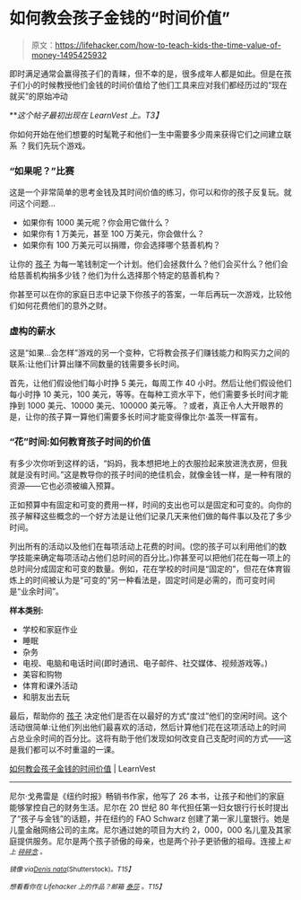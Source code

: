 # 如何教会孩子金钱的“时间价值”

> 原文：<https://lifehacker.com/how-to-teach-kids-the-time-value-of-money-1495425932>

即时满足通常会赢得孩子们的青睐，但不幸的是，很多成年人都是如此。但是在孩子们小的时候教授他们金钱的时间价值给了他们工具来应对我们都经历过的“现在就买”的原始冲动



***这个帖子最初出现在 LearnVest 上。*T3】**

你如何开始在他们想要的时髦靴子和他们一生中需要多少周来获得它们之间建立联系 ？我们先玩个游戏。

### “如果呢？”比赛

这是一个非常简单的思考金钱及其时间价值的练习，你可以和你的孩子反复玩。就问这个问题…

*   如果你有 1000 美元呢？你会用它做什么？
*   如果你有 1 万美元，甚至 100 万美元，你会做什么？
*   如果你有 100 万美元可以捐赠，你会选择哪个慈善机构？

让你的 [孩子](https://lifehacker.com/how-do-you-teach-your-kids-about-money-5994362) 为每一笔钱制定一个计划。他们会拯救什么？他们会买什么？他们会给慈善机构捐多少钱？他们为什么选择那个特定的慈善机构？

你甚至可以在你的家庭日志中记录下你孩子的答案，一年后再玩一次游戏，比较他们如何花费他们的意外之财。

### 虚构的薪水

这是“如果…会怎样”游戏的另一个变种，它将教会孩子们赚钱能力和购买力之间的联系:让他们计算出赚不同数量的钱需要多长时间。

首先，让他们假设他们每小时挣 5 美元，每周工作 40 小时。然后让他们假设他们每小时挣 10 美元，100 美元，等等。在每种工资水平下，他们需要多长时间才能挣到 1000 美元、10000 美元、100000 美元等。？或者，真正令人大开眼界的是，让你的孩子算一算他们需要多长时间才能变得像比尔·盖茨一样富有。

### “花”时间:如何教育孩子时间的价值

有多少次你听到这样的话，“妈妈，我本想把地上的衣服捡起来放进洗衣房，但我就是没有时间。”这是教导你的孩子时间的绝佳机会，就像金钱一样，是一种有限的资源——它也必须被编入预算。

正如预算中有固定和可变的费用一样，时间的支出也可以是固定和可变的。向你的孩子解释这些概念的一个好方法是让他们记录几天来他们做的每件事以及花了多少时间。

列出所有的活动以及他们在每项活动上花费的时间。(您的孩子可以利用他们的数学技能来确定每项活动占他们总时间的百分比。)你甚至可以把他们花在每一项上的总时间分成固定和可变的数量。例如，花在学校的时间是“固定的”，但花在体育锻炼上的时间被认为是“可变的”另一种看法是，固定时间是必需的，而可变时间是“业余时间”。

**样本类别:**

*   学校和家庭作业
*   睡眠
*   杂务
*   电视、电脑和电话时间(即时通讯、电子邮件、社交媒体、视频游戏等。)
*   美容和购物
*   体育和课外活动
*   和朋友出去玩

最后，帮助你的 [孩子](https://lifehacker.com/10-things-i-wish-i-had-known-before-becoming-a-parent-5989419) 决定他们是否在以最好的方式“度过”他们的空闲时间。这个活动很简单:让他们列出他们最喜欢的活动，然后计算他们花在这项活动上的时间占总业余时间的百分比。这将有助于他们发现如何改变自己支配时间的方式——这是我们都可以不时重温的一课。

[如何教会孩子金钱的时间价值](http://www.learnvest.com/2013/06/how-much-does-that-cost-how-to-teach-kids-the-time-value-of-money/) | LearnVest

* * *

尼尔·戈弗雷是《纽约时报》畅销书作家，他写了 26 本书，让孩子和他们的家庭能够掌控自己的财务生活。尼尔在 20 世纪 80 年代担任第一妇女银行行长时提出了“孩子与金钱”的话题，并在纽约的 FAO Schwarz 创建了第一家儿童银行。她是儿童金融网络公司的主席。尼尔通过她的项目为大约 2，000，000 名儿童及其家庭提供服务。尼尔是两个孩子骄傲的母亲，也是两个孙子更骄傲的祖母。连接上[<small></small>](http://ww.facebook.com/nealegodfrey)*<small>*和上*</small> [<small>*碎碎念*</small>](https://twitter.com/NealeGodfrey) <small>*。*</small>*

*<small>*镜像 via*</small>[<small>*Denis nata*</small>](http://www.shutterstock.com/gallery-343015p1.html)<small>*(Shutterstock)。*T15】</small>*

*<small>*想看看你在 Lifehacker 上的作品？邮箱*</small> [<small>*泰莎*</small>](https://mail.google.com/mail/?view=cm&fs=1&tf=1&to=tessa@lifehacker.com) <small>*。*T15】</small>*